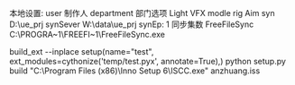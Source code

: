 本地设置:
user 制作人
department 部门选项
    Light
    VFX
    modle
    rig
    Aim
syn D:\\ue_prj
synSever W:\\data\\ue_prj
synEp: 1  同步集数
FreeFileSync C:\\PROGRA~1\\FREEFI~1\\FreeFileSync.exe

build_ext --inplace
setup(name="test", ext_modules=cythonize('temp/test.pyx', annotate=True),)
python setup.py build
"C:\Program Files (x86)\Inno Setup 6\ISCC.exe" anzhuang.iss